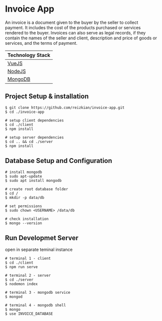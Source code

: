 # Invoice App

An invoice is a document given to the buyer by the seller to collect payment. It includes the cost of the products purchased or services rendered to the buyer. Invoices can also serve as legal records, if they contain the names of the seller and client, description and price of goods or services, and the terms of payment.

| Technology Stack                    |
| ----------------------------------- |
| [VueJS](https://vuejs.org/)         |
| [NodeJS](https://nodejs.org/en/)    |
| [MongoDB](https://www.mongodb.com/) |

## Project Setup & installation

```
$ git clone https://github.com/reizkian/invoice-app.git
$ cd ./invoice-app

# setup client dependencies
$ cd ./client
$ npm install

# setup server dependencies
$ cd .. && cd ./server
$ npm install
```

## Database Setup and Configuration

```
# install mongodb
$ sudo apt-update
$ sudo apt install mongodb

# create root database folder
$ cd /
$ mkdir -p data/db

# set permissions
$ sudo chown <USERNAME> /data/db

# check installation
$ mongo --version
```

## Run Developmet Server

open in separate teminal instance

```
# terminal 1 - client
$ cd ./client
$ npm run serve

# terminal 2 - server
$ cd ./server
$ nodemon index

# terminal 3 - mongodb service
$ mongod

# terminal 4 - mongodb shell
$ mongo
$ use INVOICE_DATABASE
```
